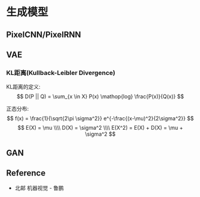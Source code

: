# 生成模型

## PixelCNN/PixelRNN

## VAE

### KL距离(Kullback-Leibler Divergence)
KL距离的定义:
$$
D(P || Q) = \sum_{x \in X} P(x) \mathop{log} \frac{P(x)}{Q(x)}
$$

正态分布:
$$
f(x) = \frac{1}{\sqrt{2\pi \sigma^2}} e^{-\frac{(x-\mu)^2}{2\sigma^2}}
$$
$$
E(X) = \mu \\\\
D(X) = \sigma^2 \\\\
E(X^2) = E(X) + D(X) = \mu + \sigma^2
$$


## GAN

## Reference
* 北邮 机器视觉 - 鲁鹏
